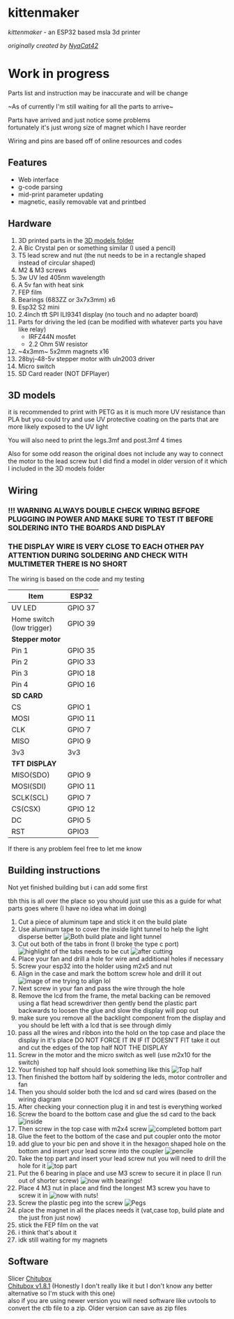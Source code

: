 # kittenmaker

*kittenmaker* - an ESP32 based msla 3d printer

*originally created by [NyaCat42](https://github.com/NyanCat42/kittenmaker)*

# Work in progress
Parts list and instruction may be inaccurate and will be change

~As of currently I'm still waiting for all the parts to arrive~

Parts have arrived and just notice some problems<br> fortunately it's just wrong size of magnet which I have reorder 

Wiring and pins are based off of online resources and codes

## Features 

- Web interface
- g-code parsing
- mid-print parameter updating
- magnetic, easily removable vat and printbed

## Hardware

 1. 3D printed parts in the [3D models folder](https://github.com/shervain123/kittenmaker/tree/main/3d%20models)
 2.  A Bic Crystal pen or something similar (I used a pencil)
 3. T5 lead screw and nut (the nut needs to be in a rectangle shaped instead of circular shaped)
 4. M2 & M3 screws
 5. 3w UV led 405nm wavelength
 6. A 5v fan with heat sink
 7. FEP film
 8. Bearings (683ZZ or 3x7x3mm) x6
 9. Esp32 S2 mini
 10. 2.4inch tft SPI ILI9341 display (no touch and no adapter board)
 11. Parts for driving the led (can be modified with whatever parts you have like relay)
	 -	IRFZ44N mosfet
	 -	2.2 Ohm 5W resistor
12. ~4x3mm~ 5x2mm magnets x16
13. 28byj-48-5v stepper motor with uln2003 driver
14. Micro switch
15. SD Card reader (NOT DFPlayer)

## 3D models
it is recommended to print with PETG as it is much more UV resistance than PLA but you could try and use UV protective coating on the  parts that are more likely exposed to the UV light

 You will also need to print the legs.3mf and post.3mf 4 times
 
 Also for some odd reason the original does not include any way to connect the motor to the lead screw but I did find a model in older version of it which I included in the 3D models folder 

## Wiring
### !!! WARNING ALWAYS DOUBLE CHECK WIRING BEFORE PLUGGING IN POWER AND MAKE SURE TO TEST IT BEFORE SOLDERING INTO THE BOARDS AND DISPLAY

### THE DISPLAY WIRE IS VERY CLOSE TO EACH OTHER PAY ATTENTION DURING SOLDERING AND CHECK WITH MULTIMETER THERE IS NO SHORT

The wiring is based on the code and my testing

|Item|ESP32  |
|--|--|
|UV LED| GPIO 37 |
|Home switch <br>(low trigger)|GPIO 39|
|**Stepper motor**||
|Pin 1|GPIO 35|
|Pin 2|GPIO 33|
|Pin 3|GPIO 18|
|Pin 4|GPIO 16|
|**SD CARD**||
|CS|GPIO 1|
|MOSI|GPIO 11|
|CLK|GPIO 7|
|MISO|GPIO 9|
|3v3| 3v3|
|**TFT DISPLAY**||
|MISO(SDO)|GPIO 9|
|MOSI(SDI)|GPIO 11|
|SCLK(SCL)|GPIO 7|
|CS(CSX)|GPIO 12|
|DC|GPIO 5|
|RST|GPIO3|

If there is any problem feel free to let me know

## Building instructions
Not yet finished building but i can add some first

tbh this is all over the place so you should just use this as a guide for what parts goes where (I have no idea what im doing)
1. Cut a piece of aluminum tape and stick it on the build plate
2. Use aluminum tape to cover the inside light tunnel to help the light disperse better
	 ![Both build plate and light tunnel](link)
3. Cut out both of the tabs in front (I broke the type c port)
	 ![highlight of the tabs needs to be cut](a)
	 ![after cutting](a)
4. Place your fan and drill a hole for wire and additional holes if necessary
5. Screw your esp32 into the holder using m2x5 and nut
6. Align in the case and mark the bottom screw hole and drill it out
	![image of me trying to align lol](a)
7. Next screw in your fan and pass the wire through the hole
8. Remove the lcd from the frame, the metal backing can be removed using a flat head screwdriver then gently bend the plastic part backwards to loosen the glue and slow the display will pop out
9. make sure you remove all the backlight component from the display and you should be left with a lcd that is see through dimly 
10. pass all the wires and ribbon into the hold on the top case and place the display in it's place DO NOT FORCE IT IN IF IT DOESN'T FIT take it out and cut the edges of the top half NOT THE DISPLAY  
11. Screw in the motor and the micro switch as well (use m2x10 for the switch)
12. Your finished top half should look something like this
	![Top half](a)
13. Then finished the bottom half by soldering the leds, motor controller and fan
14. Then you should solder both the lcd and sd card wires (based on the wiring diagram
15. After checking your connection plug it in  and test is everything worked
16. Screw the board to the bottom case and glue the sd card to the back
	![inside](a) 
17. Then screw in the top case with m2x4 screw
	![completed bottom part](a)
18. Glue the feet to the bottom of the case and put coupler onto the motor
19. add glue to your bic pen and shove it in the hexagon shaped hole on the bottom and insert your lead screw into the coupler
	 ![pencile](a)
20. Take the top part and insert your lead screw nut you will need to drill the hole for it 
	![top part](a) 
21. Put the 6 bearing in place and use M3 screw to secure it in place (I run out of shorter screw)
	![now with bearings!](a)
22. Place 4 M3 nut in place and find the longest M3 screw you have to screw it in
	![now with nuts!](a) 
23. Screw the plastic peg into the screw
	![Pegs](a)
24. place the magnet in all the places needs it (vat,case top, build plate and the just fron just now)
25. stick the FEP film on the vat
26. i think that's about it
27. idk still waiting for my magnets



## Software

Slicer [Chitubox](https://www.chitubox.com/en/download/chitubox-free)<br>
[Chitubox v1.8.1](https://sac.chitubox.com/software/download.do?softwareId=17839&softwareVersionId=v1.8.1&fileName=CHITUBOX64Install_V1.8.1.exe)
(Honestly I don't really like it but I don't know any better alternative so I'm stuck with this one)
<br>also if you are using newer version you will need software like uvtools to convert the ctb file to a zip. Older version can save as zip files









